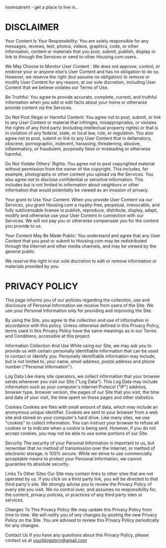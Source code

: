 roomsatrent - get a place to live in..


DISCLAIMER
========================================================================================================================
Your Content Is Your Responsibility: 
You are solely responsible for any messages, reviews, text, photos, videos, graphics, code, or other information, content or materials that you post, submit, publish, display or link to through the Services or send to other Housing.com users.

We May Choose to Monitor User Content : 
We does not approve, control, or endorse your or anyone else's User Content and has no obligation to do so. However, we reserve the right (but assume no obligation) to remove or modify User Content for any reason, at our sole discretion, including User Content that we believe violates our Terms of Use.

Be Truthful: 
You agree to provide accurate, complete, current, and truthful information when you add or edit facts about your home or otherwise provide content via the Services.

Do Not Post Illegal or Harmful Content: 
You agree not to post, submit, or link to any User Content or material that infringes, misappropriates, or violates the rights of any third party (including intellectual property rights) or that is in violation of any federal, state, or local law, rule, or regulation. You also agree not to post, submit or link to any User Content that is defamatory, obscene, pornographic, indecent, harassing, threatening, abusive, inflammatory, or fraudulent, purposely false or misleading or otherwise harmful.

Do Not Violate Others' Rights:
You agree not to post copyrighted material without permission from the owner of the copyright. This includes, for example, photographs or other content you upload via the Services. You also agree not to disclose confidential or sensitive information. This includes but is not limited to information about neighbors or other information that would potentially be viewed as an invasion of privacy.

Your grant to Use Your Content:
When you provide User Content via our Services, you grant Housing.com a royalty-free, perpetual, irrevocable, and fully sublicensable license to publish, reproduce, distribute, display, adapt, modify and otherwise use your User Content in connection with our Services. We will not pay you or otherwise compensate you for the content you provide to us.

Your Content May Be Made Public: 
You understand and agree that any User Content that you post or submit to Housing.com may be redistributed through the Internet and other media channels, and may be viewed by the general public.

We reserve the right in our sole discretion to edit or remove information or materials provided by you. 


PRIVACY POLICY
========================================================================================================================
This page informs you of our policies regarding the collection, use and disclosure of Personal Information we receive from users of the Site. We use your Personal Information only for providing and improving the Site. 

By using the Site, you agree to the collection and use of information in accordance with this policy. Unless otherwise defined in this Privacy Policy, terms used in this Privacy Policy have the same meanings as in our Terms and Conditions, accessible at this project.

Information Collection And Use
While using our Site, we may ask you to provide us with certain personally identifiable information that can be used to contact or identify you. Personally identifiable information may include, but is not limited to, your name, email address, postal address and phone number ("Personal Information").

Log Data
Like many site operators, we collect information that your browser sends whenever you visit our Site ("Log Data"). This Log Data may include information such as your computer's Internet Protocol ("IP") address, browser type, browser version, the pages of our Site that you visit, the time and date of your visit, the time spent on those pages and other statistics.

Cookies
Cookies are files with small amount of data, which may include an anonymous unique identifier. Cookies are sent to your browser from a web site and stored on your computer's hard drive.
Like many sites, we use "cookies" to collect information. You can instruct your browser to refuse all cookies or to indicate when a cookie is being sent. However, if you do not accept cookies, you may not be able to use some portions of our Site.

Security
The security of your Personal Information is important to us, but remember that no method of transmission over the Internet, or method of electronic storage, is 100% secure. While we strive to use commercially acceptable means to protect your Personal Information, we cannot guarantee its absolute security.

Links To Other Sites
Our Site may contain links to other sites that are not operated by us. If you click on a third party link, you will be directed to that third party's site. We strongly advise you to review the Privacy Policy of every site you visit. We no control over, and assumes no responsibility for, the content, privacy policies, or practices of any third party sites or services.

Changes To This Privacy Policy
We may update this Privacy Policy from time to time. We will notify you of any changes by posting the new Privacy Policy on the Site. You are advised to review this Privacy Policy periodically for any changes.

Contact Us
If you have any questions about this Privacy Policy, please contact us at yourblogstory@gmail.com
